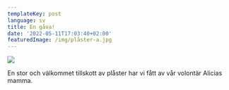 ```yaml
---
templateKey: post
language: sv
title: En gåva!
date: '2022-05-11T17:03:40+02:00'
featuredImage: /img/plåster-a.jpg
---
```

![](/img/plåster-a.jpg)

En stor och välkommet tillskott av plåster har vi fått av vår volontär Alicias mamma.
